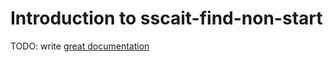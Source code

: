 # Introduction to sscait-find-non-start

TODO: write [great documentation](http://jacobian.org/writing/what-to-write/)
